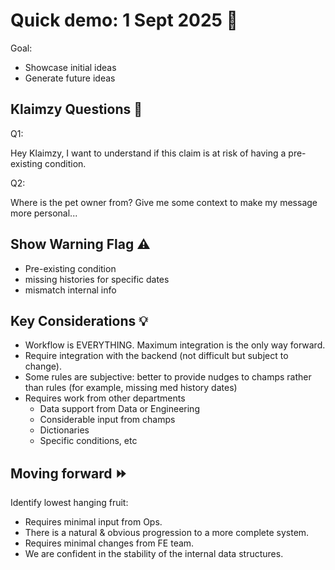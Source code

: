 # Quick demo: 1 Sept 2025 🚀

Goal:

- Showcase initial ideas
- Generate future ideas


## Klaimzy Questions 🔎


Q1:

Hey Klaimzy, I want to understand if this claim is at risk of having a pre-existing condition.


Q2:

Where is the pet owner from? Give me some context to make my message more personal...

## Show Warning Flag ⚠️

- Pre-existing condition
- missing histories for specific dates
- mismatch internal info

## Key Considerations 💡

- Workflow is EVERYTHING. Maximum integration is the only way forward.
- Require integration with the backend (not difficult but subject to change).
- Some rules are subjective: better to provide nudges to champs rather than rules (for example, missing med history dates)
- Requires work from other departments
    - Data support from Data or Engineering
    - Considerable input from champs
    - Dictionaries
    - Specific conditions, etc


## Moving forward ⏩

Identify lowest hanging fruit:

- Requires minimal input from Ops.
- There is a natural & obvious progression to a more complete system.
- Requires minimal changes from FE team.
- We are confident in the stability of the internal data structures.
